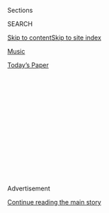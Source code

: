 <div id="app">

<div>

<div>

<div>

<div class="NYTAppHideMasthead css-1q2w90k e1suatyy0">

<div class="section css-ui9rw0 e1suatyy2">

<div class="css-eph4ug er09x8g0">

<div class="css-6n7j50">

</div>

<span class="css-1dv1kvn">Sections</span>

<div class="css-10488qs">

<span class="css-1dv1kvn">SEARCH</span>

</div>

[Skip to content](#site-content)[Skip to site
index](#site-index)

</div>

<div id="masthead-section-label" class="css-1wr3we4 eaxe0e00">

[Music](https://www.nytimes3xbfgragh.onion/section/arts/music)

</div>

<div class="css-10698na e1huz5gh0">

</div>

</div>

<div id="masthead-bar-one" class="section hasLinks css-15hmgas e1csuq9d3">

<div class="css-uqyvli e1csuq9d0">

</div>

<div class="css-1uqjmks e1csuq9d1">

</div>

<div class="css-9e9ivx">

[](https://myaccount.nytimes3xbfgragh.onion/auth/login?response_type=cookie&client_id=vi)

</div>

<div class="css-1bvtpon e1csuq9d2">

[Today’s
Paper](https://www.nytimes3xbfgragh.onion/section/todayspaper)

</div>

</div>

</div>

</div>

<div data-aria-hidden="false">

<div id="site-content" data-role="main">

<div>

<div class="css-1aor85t" style="opacity:0.000000001;z-index:-1;visibility:hidden">

<div class="css-1hqnpie">

<div class="css-epjblv">

<span class="css-17xtcya">[Music](/section/arts/music)</span><span class="css-x15j1o">|</span><span class="css-fwqvlz">Barenboim
and Elgar: A Musical Love Story
Continues</span>

</div>

<div class="css-k008qs">

<div class="css-1iwv8en">

<span class="css-18z7m18"></span>

<div>

</div>

</div>

<span class="css-1n6z4y">https://nyti.ms/30Mmp9D</span>

<div class="css-1705lsu">

<div class="css-4xjgmj">

<div class="css-4skfbu" data-role="toolbar" data-aria-label="Social Media Share buttons, Save button, and Comments Panel with current comment count" data-testid="share-tools">

  - 
  - 
  - 
  - 
    
    <div class="css-6n7j50">
    
    </div>

  - 
  - 

</div>

</div>

</div>

</div>

</div>

</div>

<div id="NYT_TOP_BANNER_REGION" class="css-13pd83m">

</div>

<div id="top-wrapper" class="css-1sy8kpn">

<div id="top-slug" class="css-l9onyx">

Advertisement

</div>

[Continue reading the main
story](#after-top)

<div class="ad top-wrapper" style="text-align:center;height:100%;display:block;min-height:250px">

<div id="top" class="place-ad" data-position="top" data-size-key="top">

</div>

</div>

<div id="after-top">

</div>

</div>

<div>

<div id="sponsor-wrapper" class="css-1hyfx7x">

<div id="sponsor-slug" class="css-19vbshk">

Supported by

</div>

[Continue reading the main
story](#after-sponsor)

<div id="sponsor" class="ad sponsor-wrapper" style="text-align:center;height:100%;display:block">

</div>

<div id="after-sponsor">

</div>

</div>

<div class="css-186x18t">

</div>

<div class="css-1vkm6nb ehdk2mb0">

# Barenboim and Elgar: A Musical Love Story Continues

</div>

A fifth album in Daniel Barenboim’s Elgar cycle with the Staatskapelle
Berlin comes out on Friday.

<div class="css-79elbk" data-testid="photoviewer-wrapper">

<div class="css-z3e15g" data-testid="photoviewer-wrapper-hidden">

</div>

<div class="css-1a48zt4 ehw59r15" data-testid="photoviewer-children">

![<span class="css-16f3y1r e13ogyst0" data-aria-hidden="true">In recent
years, the conductor Daniel Barenboim and his Staatskapelle Berlin have
released a series of recordings of works by Edward
Elgar.</span><span class="css-cnj6d5 e1z0qqy90" itemprop="copyrightHolder"><span class="css-1ly73wi e1tej78p0">Credit...</span><span><span>Odd
Andersen/Agence France-Presse, via Getty
Images</span></span></span>](https://static01.graylady3jvrrxbe.onion/images/2020/07/25/arts/24barenboim-1/24barenboim-1-articleLarge-v2.jpg?quality=75&auto=webp&disable=upscale)

</div>

</div>

<div class="css-18e8msd">

<div class="css-vp77d3 epjyd6m0">

<div class="css-1baulvz">

By <span class="css-1baulvz last-byline" itemprop="name">David
Allen</span>

</div>

</div>

  - July 24,
    2020

  - 
    
    <div class="css-4xjgmj">
    
    <div class="css-d8bdto" data-role="toolbar" data-aria-label="Social Media Share buttons, Save button, and Comments Panel with current comment count" data-testid="share-tools">
    
      - 
      - 
      - 
      - 
        
        <div class="css-6n7j50">
        
        </div>
    
      - 
      - 
    
    </div>
    
    </div>

</div>

</div>

<div class="section meteredContent css-1r7ky0e" name="articleBody" itemprop="articleBody">

<div class="css-1fanzo5 StoryBodyCompanionColumn">

<div class="css-53u6y8">

Daniel Barenboim and Edward Elgar have made for one of classical music’s
most unusual love affairs in recent years.

Outside England, the music of Elgar (1857-1934) still has a crusty,
flag-waving reputation, despite the efforts of
[musicologists](https://jpehs.co.uk/introduction/publications/elgar-an-extraordinary-life/)
and the [advocacy](https://www.youtube.com/watch?v=Aftq_Yrudv8) of
[musicians](https://www.nytimes3xbfgragh.onion/2017/05/09/arts/music/a-rare-performance-of-elgars-gigantic-work.html).
But over the past eight years, Mr. Barenboim, 77, and his Staatskapelle
Berlin have released accounts of Elgar’s two symphonies, the oratorio
“The Dream of Gerontius” and the [Cello
Concerto](https://www.nytimes3xbfgragh.onion/2012/10/28/arts/music/elgar-carter-cello-concertos.html),
with Alisa Weilerstein.

It’s a connection of long standing: Mr. Barenboim’s first wife, the
[cellist Jacqueline du
Pré](https://www.youtube.com/watch?v=qJn86UJPmEo), collaborated with
the [conductor](https://www.youtube.com/watch?v=UgtJZysa11A) John
Barbirolli on a classic recording of the Cello Concerto in 1965, and she
and Barbirolli in turn inspired the young Argentine-born Mr. Barenboim
to
[learn](https://www.nytimes3xbfgragh.onion/1975/05/16/archives/barenboim-is-fervent-in-elgars-first.html)
and [record](https://www.youtube.com/watch?v=Dzj9EXwVyz8)
[much](https://www.youtube.com/watch?v=vBuDLLTCnDA)
[of](https://www.youtube.com/watch?v=WYbMsJWoguU)
[Elgar](https://www.youtube.com/watch?v=cswb_WvD28k)’s work with the
London Philharmonic.

</div>

</div>

<div class="css-1fanzo5 StoryBodyCompanionColumn">

<div class="css-53u6y8">

A fifth album in the Berlin cycle is coming out on Friday, featuring
“Sea Pictures” (five songs, sung by Elina Garanca) and “Falstaff,” an
ambitious, often rambunctious symphonic poem. Mr. Barenboim, whose
contract with the Staatskapelle and the Berlin State Opera [was extended
last
year](https://www.nytimes3xbfgragh.onion/2019/06/04/arts/music/daniel-barenboim-staatsoper-berlin.html)
amid accusations of bullying, spoke by phone from Spain about Elgar and
his music. These are edited excerpts from the conversation.

</div>

</div>

<div class="css-1jwe9i6" style="margin-left:auto;margin-right:auto">

</div>

<div class="css-1fanzo5 StoryBodyCompanionColumn">

<div class="css-53u6y8">

**Why do you love this music so much?**

It’s a difficult question to answer, because one has to admit that,
historically, Elgar is not so important. If Elgar had not come through
this earth, the development of music would have been the same. One also
has to forget that he was somewhat anachronistic, when you think what
else was being written at the time — Schoenberg, Stravinsky, etc.

</div>

</div>

<div class="css-79elbk" data-testid="photoviewer-wrapper">

<div class="css-z3e15g" data-testid="photoviewer-wrapper-hidden">

</div>

<div class="css-1a48zt4 ehw59r15" data-testid="photoviewer-children">

![<span class="css-16f3y1r e13ogyst0" data-aria-hidden="true">The music
of Elgar (1857-1934) still has a crusty, flag-waving reputation, despite
the efforts of musicologists and the advocacy of
musicians.</span><span class="css-cnj6d5 e1z0qqy90" itemprop="copyrightHolder"><span class="css-1ly73wi e1tej78p0">Credit...</span><span>Central
Press/Getty
Images</span></span>](https://static01.graylady3jvrrxbe.onion/images/2020/07/25/arts/24barenboim-2/24barenboim-2-articleLarge.jpg?quality=75&auto=webp&disable=upscale)

</div>

</div>

<div class="css-1fanzo5 StoryBodyCompanionColumn">

<div class="css-53u6y8">

But there is a unique quality in his music which appeals to me
tremendously: something emotional, in the best sense of the word. Not
outward, but something very, very deep and sincere, which has to do, I
suppose, with the modulations — with the harmonic language, which is
unlike that of many other composers. The closest is Strauss.

**Should we then think of Elgar not as a radical, like Schoenberg or
Stravinsky, but as a progressive, like Strauss or Mahler?**

</div>

</div>

<div class="css-1fanzo5 StoryBodyCompanionColumn">

<div class="css-53u6y8">

I think so. “Falstaff” is a special work in Elgar’s output. It has
things that connect it to his symphonies, but if the symphonies are
close to Strauss’s “Don Juan” and “Ein Heldenleben,” “Falstaff” ** is
close to “Till Eulenspiegel*.*”

</div>

</div>

<div class="css-cfo9c3">

</div>

<div class="css-1fanzo5 StoryBodyCompanionColumn">

<div class="css-53u6y8">

**Even in England, “Falstaff”** ****** **is not that often played
compared with some of Elgar’s works, and if music lovers know the
“Falstaff” story, it’s primarily through Verdi.**

Verdi, of course. But you know, I take very slight objection to the fact
that Elgar’s nationality is always mentioned in relation to his music,
as if it was not to be expected that one could be English and be a great
composer. Nobody talks about the nationality of other composers as much
as they talk about Elgar being English; of course, there is a certain
Englishness about it, but it’s not the most important element.

**What is the most important element?**

The harmonic language, the orchestration, is remarkable, if the
conductor balances the orchestra properly and the orchestra has
familiarity with the music, which is very rarely the case, because Elgar
is not played that often. The English saying “familiarity breeds
contempt” is totally out of place; we forget that orchestras and publics
alike need familiarity with music in order to love it.

**One of the things that you seem to be saying is that Elgar was part of
a European — not just an English — tradition.**

</div>

</div>

<div class="css-1fanzo5 StoryBodyCompanionColumn">

<div class="css-53u6y8">

This is a very dangerous statement you are making now in view of Brexit,
of course. I think he is very much a European composer, don’t you?

</div>

</div>

<div class="css-cfo9c3">

</div>

<div class="css-1fanzo5 StoryBodyCompanionColumn">

<div class="css-53u6y8">

**Absolutely. Wasn’t that the point you were trying to make when you**
**[played](https://www.bbc.co.uk/programmes/p058y4np)** **his “Land of
Hope and Glory” at the BBC Proms with the Staatskapelle,** **[the year
after the Brexit
vote](https://www.theguardian.com/music/2017/jul/17/daniel-barenboim-calls-for-european-unity-in-proms-speech)?**

“Land of Hope and Glory” at the Proms had nothing to do with a political
thing; it was totally misinterpreted. We played both symphonies at the
Proms, and I wanted to show that you don’t have to be English to play
this music well.

I am a firm believer in the European idea, and I am a firm believer that
a lot of the problem with the European Union is that many people forget
that it was not only a financial or economic idea. Let us not forget
that whether it is France, Germany, Italy, England or Spain, culture is
the greatest contribution, historically, of the continent. It is a
different contribution from the other continents, and therefore culture
— European culture — is a very important point for today’s world, too.

**That raises the issue that Elgar is usually thought of as a
quintessentially English composer because of his association with the
British Empire.**

</div>

</div>

<div class="css-1fanzo5 StoryBodyCompanionColumn">

<div class="css-53u6y8">

Yes, but do you think that Elgar’s connection to the English part of it
is more important than, shall we say, Debussy’s to France? No.

**But as someone who loves Elgar’s music, I still have trouble with it
historically, as I love and still have trouble with Wagner’s music.**

Yes, but your problem with Wagner’s music, I imagine, has to do with his
profile as a person, as a human being, which is not the case with Elgar.

**Elgar still wrote works like “[The Crown of
India](https://www.youtube.com/watch?v=ah2cG8cjD7A)”** ****** **and the
“[Imperial March](https://www.youtube.com/watch?v=zik9vQsti5k),”
though. So how do you think about performing him today, during a global
reckoning with racism, slavery and empire? Should we ignore that part of
Elgar? Should we confront it?**

No, I think we have to place it in context. Let’s be a little bit more
neutral in our remarks. We realized a long time ago that slavery was a
horrific thing, and we did away with it, but at the time that it was
there, it was there. The English Empire quality is only a part of some
moments of Elgar’s pieces. Let’s not dwell on the “Pomp and Circumstance
Marches,” because that’s a “pièce d’occasion,” like the ballet in
“Aida,” but in the serious works — “The Dream of Gerontius,” the
symphonies, “Falstaff,” the Cello Concerto, the “Sea Pictures” — that
element is only a part of it.

**So we can play him today by accepting that part and moving on? Is that
what you are saying?**

Yes, I don’t think we have to play Elgar and pay special attention, as
it were, not to forget that there was a British Empire and that that was
the expression of it. That is part of the whole.

</div>

</div>

<div class="css-1fanzo5 StoryBodyCompanionColumn">

<div class="css-53u6y8">

**Are there particular moments of “Falstaff” that you think show Elgar
at his best?**

The interlude in the center, the small interlude with the violin solo,
is very touching, because it is juxtaposed against very rhythmical,
boisterous music. And of course the end. Falstaff’s death is an absolute
masterpiece of composition.

**Elgar had a gift for endings, like** **[the end of the Second
Symphony](https://youtu.be/5yi2db0ZLg8?list=OLAK5uy_lsUCoQUQ9CuUbQVq1nGW6irUbtDjfIs0c&t=657)**.

Yes, and they are very difficult to conduct. If you look at the score of
the end of “Falstaff,” it is so constructed — I wouldn’t say calculated,
because that smells of something not natural. Then, when it’s finished,
it’s finished; it doesn’t end on a sentimental note. He dies, and then
there is a very little coda, which seems to say death is part of life.
And that’s it.

</div>

</div>

<div class="css-cfo9c3">

</div>

</div>

<div>

</div>

<div>

</div>

<div>

</div>

<div>

<div id="bottom-wrapper" class="css-1ede5it">

<div id="bottom-slug" class="css-l9onyx">

Advertisement

</div>

[Continue reading the main
story](#after-bottom)

<div id="bottom" class="ad bottom-wrapper" style="text-align:center;height:100%;display:block;min-height:90px">

</div>

<div id="after-bottom">

</div>

</div>

</div>

</div>

</div>

## Site Index

<div>

</div>

## Site Information Navigation

  - [© <span>2020</span> <span>The New York Times
    Company</span>](https://help.nytimes3xbfgragh.onion/hc/en-us/articles/115014792127-Copyright-notice)

<!-- end list -->

  - [NYTCo](https://www.nytco.com/)
  - [Contact
    Us](https://help.nytimes3xbfgragh.onion/hc/en-us/articles/115015385887-Contact-Us)
  - [Work with us](https://www.nytco.com/careers/)
  - [Advertise](https://nytmediakit.com/)
  - [T Brand Studio](http://www.tbrandstudio.com/)
  - [Your Ad
    Choices](https://www.nytimes3xbfgragh.onion/privacy/cookie-policy#how-do-i-manage-trackers)
  - [Privacy](https://www.nytimes3xbfgragh.onion/privacy)
  - [Terms of
    Service](https://help.nytimes3xbfgragh.onion/hc/en-us/articles/115014893428-Terms-of-service)
  - [Terms of
    Sale](https://help.nytimes3xbfgragh.onion/hc/en-us/articles/115014893968-Terms-of-sale)
  - [Site
    Map](https://spiderbites.nytimes3xbfgragh.onion)
  - [Help](https://help.nytimes3xbfgragh.onion/hc/en-us)
  - [Subscriptions](https://www.nytimes3xbfgragh.onion/subscription?campaignId=37WXW)

</div>

</div>

</div>

</div>
